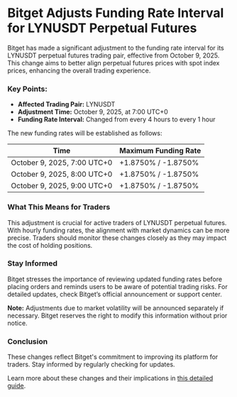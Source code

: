 # Bitget Adjusts Funding Rate Interval for LYNUSDT Perpetual Futures

Bitget has made a significant adjustment to the funding rate interval for its LYNUSDT perpetual futures trading pair, effective from October 9, 2025. This change aims to better align perpetual futures prices with spot index prices, enhancing the overall trading experience.

### Key Points:
- **Affected Trading Pair:** LYNUSDT
- **Adjustment Time:** October 9, 2025, at 7:00 UTC+0
- **Funding Rate Interval:** Changed from every 4 hours to every 1 hour

The new funding rates will be established as follows:

| Time                        | Maximum Funding Rate  |
|-----------------------------|----------------------|
| October 9, 2025, 7:00 UTC+0 | +1.8750% / -1.8750%  |
| October 9, 2025, 8:00 UTC+0 | +1.8750% / -1.8750%  |
| October 9, 2025, 9:00 UTC+0 | +1.8750% / -1.8750%  |

### What This Means for Traders
This adjustment is crucial for active traders of LYNUSDT perpetual futures. With hourly funding rates, the alignment with market dynamics can be more precise. Traders should monitor these changes closely as they may impact the cost of holding positions.

### Stay Informed
Bitget stresses the importance of reviewing updated funding rates before placing orders and reminds users to be aware of potential trading risks. For detailed updates, check Bitget’s official announcement or support center.

**Note:** Adjustments due to market volatility will be announced separately if necessary. Bitget reserves the right to modify this information without prior notice.

### Conclusion
These changes reflect Bitget's commitment to improving its platform for traders. Stay informed by regularly checking for updates.

Learn more about these changes and their implications in [this detailed guide](https://chain-base.xyz/bitget-adjusts-funding-rate-interval-for-lynusdt-perpetual-futures).